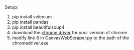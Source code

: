 Setup:
1. pip install selenium
2. pip install pandas
3. pip install beautifulsoup4
4. download the [chrome driver](https://chromedriver.chromium.org/downloads) for your version of chrome
5. modify line 8 in CanvasWebScraper.py to the path of the chromedriver.exe
